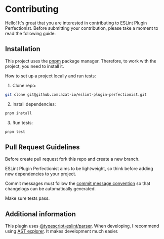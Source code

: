 # Contributing

Hello! It's great that you are interested in contributing to ESLint Plugin Perfectionist. Before submitting your contribution, please take a moment to read the following guide:

## Installation

This project uses the [pnpm](https://pnpm.io) package manager. Therefore, to work with the project, you need to install it.

How to set up a project locally and run tests:

1. Clone repo:

```sh
git clone git@github.com:azat-io/eslint-plugin-perfectionist.git
```

2. Install dependencies:

```sh
pnpm install
```

3. Run tests:

```sh
pnpm test
```

## Pull Request Guidelines

Before create pull request fork this repo and create a new branch.

ESLint Plugin Perfectionist aims to be lightweight, so think before adding new dependencies to your project.

Commit messages must follow the [commit message convention](https://conventionalcommits.org/) so that changelogs can be automatically generated.

Make sure tests pass.

## Additional information

This plugin uses [@typescript-eslint/parser](https://github.com/typescript-eslint/typescript-eslint/tree/main/packages/parser). When developing, I recommend using [AST explorer](https://ast-explorer.dev). It makes development much easier.
